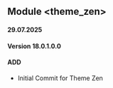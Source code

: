## Module <theme_zen>

#### 29.07.2025
#### Version 18.0.1.0.0
#### ADD

- Initial Commit for Theme Zen

